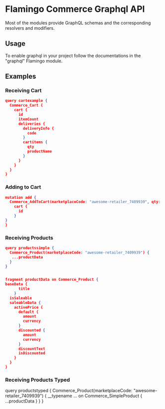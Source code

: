# Flamingo Commerce Graphql API

Most of the modules provide GraphQL schemas and the corresponding resolvers and modifiers.

## Usage

To enable graphql in your project follow the documentations in the "graphql" Flamingo module.

## Examples

### Receiving Cart
```json
query cartexample {
  Commerce_Cart {
    cart {
      id
      itemCount
      deliveries {
        deliveryInfo {
          code
        }
        cartitems {
          qty
          productName
        }
      }
    }
  }
}
```

### Adding to Cart
```json
mutation add {
  Commerce_AddToCart(marketplaceCode: "awesome-retailer_7409939", qty: 10, deliveryCode: "delivery") {
    cart {
      id
    }
}
}
```

### Receiving Products
```json
query productssimple {
  Commerce_Product(marketplaceCode: "awesome-retailer_7409939") {
   ...productData
  }
}


fragment productData on Commerce_Product {
baseData {
      title
    }
  isSaleable
  saleableData {
    activePrice {
      default {
        amount
        currency
      }
      discounted {
        amount
        currency
      }
      discountText
      isDiscounted
    }
  }
}
```


### Receiving Products Typed

query productstyped {
  Commerce_Product(marketplaceCode: "awesome-retailer_7409939") {
   __typename
    ... on Commerce_SimpleProduct {
      ...productData
    }
  }
}